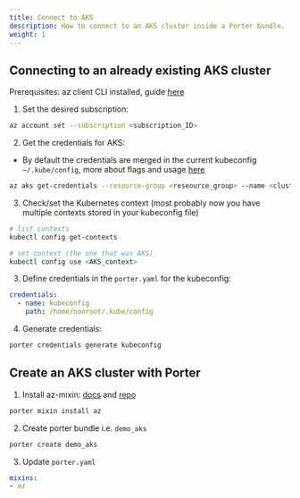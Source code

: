 ```yaml
---
title: Connect to AKS
description: How to connect to an AKS cluster inside a Porter bundle.
weight: 1
---
```


## Connecting to an already existing AKS cluster

Prerequisites: az client CLI installed, guide [here](https://learn.microsoft.com/en-us/cli/azure/install-azure-cli)

1) Set the desired subscription:
```bash
az account set --subscription <subscription_ID>
```

2) Get the credentials for AKS:

* By default the credentials are merged in the current kubeconfig `~/.kube/config`, more about flags and usage [here](https://learn.microsoft.com/en-us/cli/azure/aks?view=azure-cli-latest#az-aks-get-credentials)
```bash
az aks get-credentials --resource-group <reseource_group> --name <cluster_name> -o yaml
```
3) Check/set the Kubernetes context (most probably now you have multiple contexts stored in your kubeconfig file)
```bash
# list contexts
kubectl config get-contexts

# set context (the one that was AKS)
kubectl config use <AKS_context>
```

3) Define credentials in the `porter.yaml` for the kubeconfig:
```yaml
credentials:
  - name: kubeconfig
    path: /home/nonroot/.kube/config
```

4) Generate credentials:
```bash
porter credentials generate kubeconfig
```

## Create an AKS cluster with Porter

1) Install az-mixin: [docs](https://porter.sh/mixins/az/) and [repo](https://github.com/getporter/az-mixin)
```bash
porter mixin install az
```
2) Create porter bundle i.e. `demo_aks`
```bash
porter create demo_aks
```
3) Update `porter.yaml`
```yaml
mixins:
- az
```